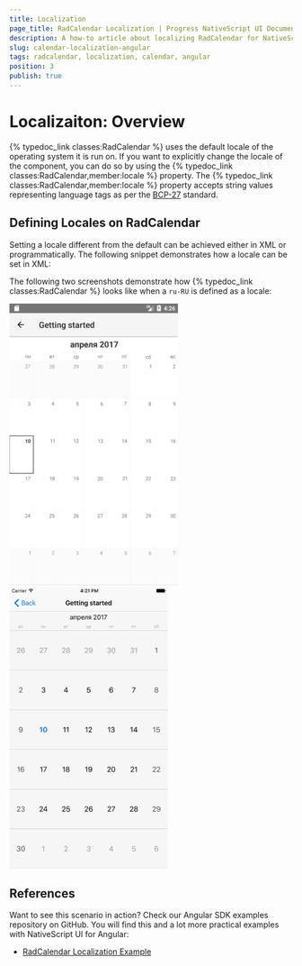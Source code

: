 ```yaml
---
title: Localization
page_title: RadCalendar Localization | Progress NativeScript UI Documentation
description: A how-to article about localizing RadCalendar for NativeScript.
slug: calendar-localization-angular
tags: radcalendar, localization, calendar, angular
position: 3
publish: true
---
```


# Localizaiton: Overview
{% typedoc_link classes:RadCalendar %} uses the default locale of the operating system it is run on. If you want to explicitly change the locale of the component, you can do so by using the {% typedoc_link classes:RadCalendar,member:locale %} property. The {% typedoc_link classes:RadCalendar,member:locale %} property accepts string values representing language tags as per the [BCP-27](https://tools.ietf.org/html/bcp47) standard.

## Defining Locales on RadCalendar
Setting a locale different from the default can be achieved either in XML or programmatically. The following snippet demonstrates how a locale can be set in XML:

<snippet id='angular-calendar-localization-html'/>

The following two screenshots demonstrate how {% typedoc_link classes:RadCalendar %} looks like when a `ru-RU` is defined as a locale:

![RadCalendar: Localization on Android](../../img/ns_ui/calendar-localization-android.png "Android") ![RadCalendar: Localization on iOS](../../img/ns_ui/calendar-localization-ios.png "iOS")

## References
Want to see this scenario in action?
Check our Angular SDK examples repository on GitHub. You will find this and a lot more practical examples with NativeScript UI for Angular:

* [RadCalendar Localization Example](https://github.com/telerik/nativescript-ui-samples-angular/tree/master/calendar/app/calendar/calendar-localization)